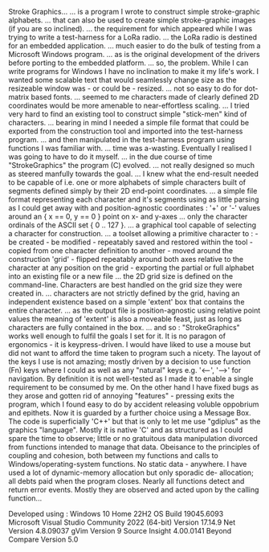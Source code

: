 Stroke Graphics...
... is a program I wrote to construct simple stroke-graphic alphabets. 
... that can also be used to create simple stroke-graphic images (if you are so inclined).
... the requirement for which appeared while I was trying to write a test-harness for 
    a LoRa radio.
... the LoRa radio is destined for an embedded application.
... much easier to do the bulk of testing from a Microsoft Windows program.
... as is the original development of the drivers before porting to the embedded 
    platform.
... so, the problem. While I can write programs for Windows I have no inclination to 
    make it my life's work. I wanted some scalable text that would seamlessly change 
    size as the resizeable window was - or could be - resized.
... not so easy to do for dot-matrix based fonts.
... seemed to me characters made of clearly defined 2D coordinates would be more amenable 
    to near-effortless scaling.
... I tried very hard to find an existing tool to construct simple "stick-men" kind of 
    characters.
... bearing in mind I needed a simple file format that could be exported from the 
    construction tool and imported into the test-harness program.
... and then manipulated in the test-harness program using functions I was familiar
    with.
... time was a-wasting. Eventually I realised I was going to have to do it myself.
... in the due course of time "StrokeGraphics" the program (C) evolved.
... not really designed so much as steered manfully towards the goal.
... I knew what the end-result needed to be capable of i.e. one or more alphabets of 
    simple characters built of segments defined simply by their 2D end-point coordinates.
... a simple file format representing each character and it's segments using as little 
    parsing as I could get away with and position-agnostic coordinates : '+' or '-' 
    values around an { x == 0, y == 0 } point on x- and y-axes
... only the character ordinals of the ASCII set { 0 .. 127 }.
... a graphical tool capable of selecting a character for construction.
... a toolset allowing a primitive character to :
    - be created
    - be modified
    - repeatably saved and restored within the tool
    - copied from one character definition to another
    - moved around the construction 'grid'
    - flipped repeatably around both axes relative to the character at any position 
      on the grid
    - exporting the partial or full alphabet into an existing file or a new file
... the 2D grid size is defined on the command-line. Characters are best handled on the 
    grid size they were created in.
... characters are not strictly defined by the grid, having an independent existence 
    based on a simple 'extent' box that contains the entire character.
... as the output file is position-agnostic using relative point values the meaning 
    of 'extent' is also a moveable feast, just as long as characters are fully contained 
    in the box.
... and so : "StrokeGraphics" works well enough to fulfil the goals I set for it. It 
             is no paragon of ergonomics - it is keypress-driven. I would have liked to 
             use a mouse but did not want to afford the time taken to program such a 
             nicety. The layout of the keys I use is not amazing; mostly driven by a 
             decision to use function (Fn) keys where I could as well as any "natural" 
             keys e.g. '<--', '-->' for navigation. By definition it is not well-tested 
             as I made it to enable a single requirement to be consumed by me. On the 
             other hand I have fixed bugs as they arose and gotten rid of annoying 
             "features" - pressing <ESC> exits the program, which I found easy to do 
             by accident releasing voluble oppobrium and epithets. Now it is guarded 
             by a further choice using a Message Box.
             The code is superficially 'C++' but that is only to let me use "gdiplus" 
             as the graphics "language". Mostly it is native 'C' and as structured as I 
             could spare the time to observe; little or no gratuitous data manipulation 
             divorced from functions intended to manage that data. Obeisance to the 
             principles of coupling and cohesion, both between my functions and calls 
             to Windows/operating-system functions. No static data - anywhere.
             I have used a lot of dynamic-memory allocation but only sporadic de-
             allocation; all debts paid when the program closes. Nearly all functions 
             detect and return error events. Mostly they are observed and acted upon 
             by the calling function...

Developed using : Windows 10 Home 22H2 OS Build 19045.6093  
                  Microsoft Visual Studio Community 2022 (64-bit) Version 17.14.9 Net Version 4.8.09037
                  gVim Version 9
                  Source Insight 4.00.0141
                  Beyond Compare Version 5.0
